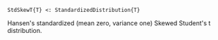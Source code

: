 ```
StdSkewT{T} <: StandardizedDistribution{T}
```

Hansen's standardized (mean zero, variance one) Skewed Student's t distribution.
